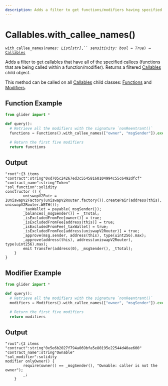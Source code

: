 ```yaml
---
description: Adds a filter to get functions/modifiers having specified callee names.
---
```


# Callables.with\_callee\_names()

`with_callee_names(`_`names: List[str]`_`,`` `_`sensitivity: bool = True`_`) →` [`Callables`](./)

Adds a filter to get callables that have all of the specified callees (functions that are being called within a function/modifier). Returns a filtered [Callables](./) child object.&#x20;

This method can be called on all [Callables](./) child classes: [Functions](../functions/) and [Modifiers](../modifiers/).

## Function Example

```python
from glider import *

def query():
  # Retrieve all the modifiers with the signature `nonReentrant()`
  functions = Functions().with_callee_names(["owner", "msgSender"]).exec(1)

  # Return the first five modifiers
  return functions
```

## Output

```solidity
"root":{3 items
"contract":string"0xd705c24267ed3c55458160104994c55c6492dfcf"
"contract_name":string"Token"
"sol_function":solidity
constructor () {
        uniswapV2Pair = IUniswapV2Factory(uniswapV2Router.factory()).createPair(address(this), uniswapV2Router.WETH());
        _taxWallet = payable(_msgSender());
        _balances[_msgSender()] = _tTotal;
        _isExcludedFromFee[owner()] = true;
        _isExcludedFromFee[address(this)] = true;
        _isExcludedFromFee[_taxWallet] = true;
        _isExcludedFromFee[address(uniswapV2Router)] = true;
        _approve(msg.sender, address(this), type(uint256).max);
        _approve(address(this), address(uniswapV2Router), type(uint256).max);
        emit Transfer(address(0), _msgSender(), _tTotal);
    }
}
```

## Modifier Example

```python
from glider import *

def query():
  # Retrieve all the modifiers with the signature `nonReentrant()`
  modifiers = Modifiers().with_callee_names(["owner", "msgSender"]).exec(1)

  # Return the first five modifiers
  return modifiers
```

## Output

```solidity
"root":{3 items
"contract":string"0x5e6b2027f794a069bfa5e80195e22544d40ae600"
"contract_name":string"Ownable"
"sol_modifier":solidity
modifier onlyOwner() {
        require(owner() == _msgSender(), "Ownable: caller is not the owner");
        _;
    }
```



